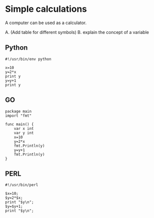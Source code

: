 # Simple calculations


A computer can be used as a calculator.

A. (Add table for different symbols)
B. explain the concept of a variable



## Python

~~~~~~~~
#!/usr/bin/env python

x=10
y=2*x
print y
y=y+1
print y
~~~~~~~~



## GO

~~~~~~~~
package main
import "fmt"

func main() {
    var x int
    var y int
    x=10
    y=2*x
    fmt.Println(y)
    y=y+1
    fmt.Println(y)
}
~~~~~~~~


## PERL


~~~~~~~~
#!/usr/bin/perl

$x=10;
$y=2*$x;
print "$y\n";
$y=$y+1;
print "$y\n";
~~~~~~~~


